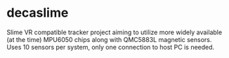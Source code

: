 # decaslime
Slime VR compatible tracker project aiming to utilize more widely available (at the time) MPU6050 chips along with QMC5883L magnetic sensors.
Uses 10 sensors per system, only one connection to host PC is needed.
